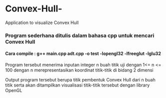 # Convex-Hull-
Application to visualize Convex Hull

### Program sederhana ditulis dalam bahasa cpp untuk mencari Convex Hull

#### Cara compile : g++ main.cpp adt.cpp -o test -lopengl32 -lfreeglut -lglu32

Program tersebut menerima inputan integer n buah titik uji dengan 1<= n <= 100 dengan n merepresentasikan koordinat titik-titik di bidang 2 dimensi

Output program tersebut berupa titik pembentuk Convex Hull dari n buah titik serta akan ditampilkan visualisasi titik-titik tersebut dengan library OpenGL
